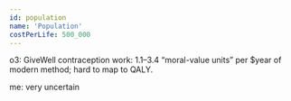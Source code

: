 ```yaml
---
id: population
name: 'Population'
costPerLife: 500_000
---
```


o3: GiveWell contraception work: 1.1–3.4 “moral-value units” per $year of modern method; hard to map to QALY.

me: very uncertain
